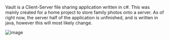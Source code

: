 Vault is a Client-Server file sharing application written in c#. This was mainly created for a home project to store family photos onto a server. As of right now, the server half of the application is unfinished, and is written in java, however this will most likely change.

![image](https://github.com/user-attachments/assets/e76e1628-4d2b-43fe-9fe8-7db27ae3f3c9)
